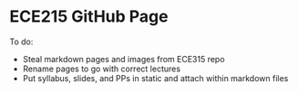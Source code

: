 # ECE215 GitHub Page

To do:
- Steal markdown pages and images from ECE315 repo
- Rename pages to go with correct lectures
- Put syllabus, slides, and PPs in static and attach within markdown files
